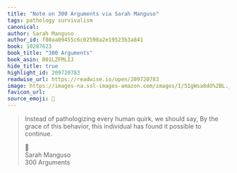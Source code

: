 ```yaml
---
title: "Note on 300 Arguments via Sarah Manguso"
tags: pathology survivalism
canonical: 
author: Sarah Manguso
author_id: f80aa09455c6c02598a2e19523b3a841
book: 10287623
book_title: "300 Arguments"
book_asin: B01LZFMLIJ
hide_title: true
highlight_id: 209720783
readwise_url: https://readwise.io/open/209720783
image: https://images-na.ssl-images-amazon.com/images/I/51gWsa8dO%2BL._SL200_.jpg
favicon_url: 
source_emoji: 📕
---
```


> Instead of pathologizing every human quirk, we should say, By the grace of this behavior, this individual has found it possible to continue.
> <div class="quoteback-footer"><div class="quoteback-avatar"><span class="mini-emoji"> 📕</span></div><div class="quoteback-metadata"><div class="metadata-inner"><span style="display:none">FROM:</span><div aria-label="Sarah Manguso" class="quoteback-author"> Sarah Manguso</div><div aria-label="300 Arguments" class="quoteback-title"> 300 Arguments</div></div></div></div>